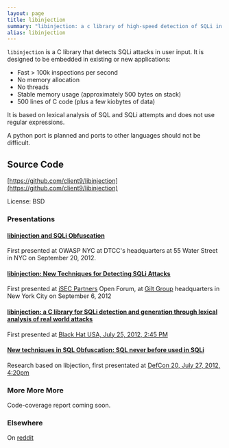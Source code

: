 ```yaml
---
layout: page
title: libinjection
summary: "libinjection: a c library of high-speed detection of SQLi in user input"
alias: libinjection
---
```


`libinjection` is a C library that detects SQLi attacks in user input.
It is designed to be embedded in existing or new applications:

* Fast > 100k inspections per second
* No memory allocation
* No threads
* Stable memory usage (approximately 500 bytes on stack)
* 500 lines of C code (plus a few kiobytes of data)

It is based on lexical analysis of SQL and SQLi attempts and does not
use regular expressions.

A python port is planned and ports to other languages should not be difficult.

## Source Code ##

[https://github.com/client9/libinjection](https://github.com/client9/libinjection)

License: BSD

### Presentations ###

#### [libinjection and SQLi Obfuscation](/2012/09/20libinjection-and-sqli-obfuscation/) ####

First presented at OWASP NYC at DTCC's headquarters at 55 Water Street in NYC on September 20, 2012.

#### [libinjection: New Techniques for Detecting SQLi Attacks](/2012/09/06/libinjection-new-techniques-in-detecting-sqli-attacks/) ####

First presented at [iSEC Partners](http://isecpartners.com/) Open Forum, at [Gilt Group](http://www.gilt.com/) headquarters in New York City on September 6, 2012

#### [libinjection: a C library for SQLi detection and generation through lexical analysis of real world attacks](/2012/07/25/libinjection/) ####

First presented at [Black Hat USA, July 25, 2012, 2:45 PM](https://www.blackhat.com/html/bh-us-12/bh-us-12-briefings.html#Galbreath)

#### [New techniques in SQL Obfuscation: SQL never before used in SQLi](/2012/07/27/new-techniques-in-sql-obfuscation/) ###

Research based on libjection, first presentated at [DefCon 20, July 27, 2012, 4:20pm](http://defcon.org/html/defcon-20/dc-20-speakers.html#Galbreath)

### More More More ###

Code-coverage report coming soon.

### Elsewhere ###

On [reddit](http://www.reddit.com/r/netsec/comments/x5pmr/libinjection_c_library_to_detect_sqli_attacks/)
